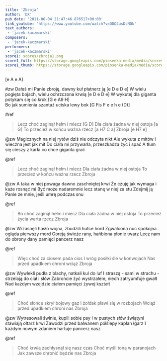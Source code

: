 ```yaml
---
title: 'Zbroja'
author: 'DX'
pub_date: '2011-06-04 21:47:46.876517+00:00'
link_youtube: 'https://www.youtube.com/watch?v=ODQ4usDcNOk'
text_authors:
 - 'jacek-kaczmarski'
composers:
 - 'jacek-kaczmarski'
performers:
 - 'jacek-kaczmarski'
score1: scores/zbroja1.png
score1_full: https://storage.googleapis.com/piosenka-media/media/scores/zbroja1.png
score1_thumb: https://storage.googleapis.com/piosenka-media/media/scores/zbroja1.png.180x0_q85_upscale.jpg
---
```


[e A e A]

#zw
Dałeś mi Panie zbroję, dawny kuł płatnerz ją [e D e D e]
W wielu pogięta bojach, wielu ochrzczona krwią [e D e D e]
W wykutej dla giganta potykam się co krok [G e A9 H]  
Bo jak sumienia szantaż uciska lewy bok [G Fis F e e h e (D)]

#ref	
>Lecz choć zaginął hełm i miecz [G D] 
>Dla ciała żadna w niej ostoja [a G]
>To przecież w końcu ważna rzecz [a H7 C a]
>Zbroja [e H7 e]

@zw
Magicznych na niej rytów dziś nie odczyta nikt
Ale wykuta z mitów i wieczna jest jak mit
Do ciała mi przywarła, przeszkadza żyć i spać
A tłum się cieszy z karła co chce giganta grać

@ref
>Lecz choć zaginął hełm i miecz
>Dla ciała żadna w niej ostoja
>To przecież w końcu ważna rzecz
>Zbroja

@zw
A taka w niej powaga dawno zaschniętej krwi
Że czuję jak wymaga i każe rosnąć mi
Być może nadaremnie lecz stanę w niej za stu
Zdejmij ją Panie ze mnie, jeśli umrę podczas snu

@ref
>Bo choć zaginął hełm i miecz
>Dla ciała żadna w niej ostoja
>To przecież życia warta rzecz
>Zbroja

@zw
Wrzasnęli hasło wojna, zbudzili hufce hord
Zgwałcona noc spokojna ogląda pierwszy mord
Goreją świeże rany, hańbiona płonie twarz
Lecz nam do obrony dany pamięci pancerz nasz

@ref
>Więc choć za ciosem pada cios
>I wróg posiłki śle w konwojach
>Nas przed upadkiem chroni wciąż
>Zbroja

@zw
Wywlekli pudła z blachy, natkali kul do luf
I straszą - sami w strachu - strzelają do ciał i słów
Zabrońcie żyć wystrzałem, niech zatryumfuje gwałt
Nad każdym wzejdzie ciałem pamięci żywej kształt

@ref
>Choć słońce skrył bojowy gaz
>I żołdak pławi się w rozbojach
>Wciąż przed upadkiem chroni nas
>Zbroja

@zw
Wytresowali świnie, kupili sobie psy
I w pustych słów świątyni stawiają ołtarz krwi
Zawodzi przed bałwanem półślepy kapłan łgarz
I każdym nowym zdaniem hartuje pancerz nasz

@ref
>Choć krwią zachłysnął się nasz czas
>Choć myśli toną w paranojach
>Jak zawsze chronić będzie nas
>Zbroja